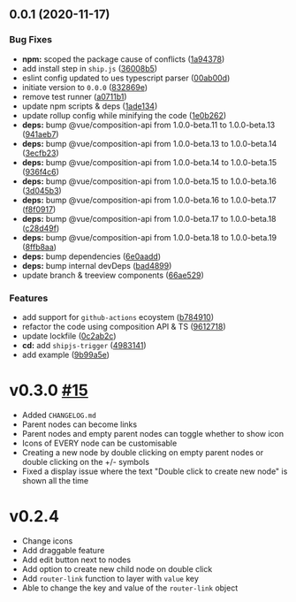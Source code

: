 ## 0.0.1 (2020-11-17)


### Bug Fixes

* **npm:** scoped the package cause of conflicts ([1a94378](https://github.com/vinayakkulkarni/v-tree/commit/1a943787618b77f405f209f00ece0eb53edaa2b5))
* add install step in `ship.js` ([36008b5](https://github.com/vinayakkulkarni/v-tree/commit/36008b569838f1fe1f70a1331dd0f891177f89cd))
* eslint config updated to ues typescript parser ([00ab00d](https://github.com/vinayakkulkarni/v-tree/commit/00ab00dcaaeaf81225d7365cdf698280bfde2329))
* initiate version to `0.0.0` ([832869e](https://github.com/vinayakkulkarni/v-tree/commit/832869ef54f0d16c789f0c5be85f81ece133a59e))
* remove test runner ([a0711b1](https://github.com/vinayakkulkarni/v-tree/commit/a0711b1aca5f91eee59725effa7a4d795331f5dc))
* update npm scripts & deps ([1ade134](https://github.com/vinayakkulkarni/v-tree/commit/1ade134e3fc5248b8ea7cd9264a85b36244afcad))
* update rollup config while minifying the code ([1e0b262](https://github.com/vinayakkulkarni/v-tree/commit/1e0b262521087300969637e92ff3feab25d20d29))
* **deps:** bump @vue/composition-api from 1.0.0-beta.11 to 1.0.0-beta.13 ([941aeb7](https://github.com/vinayakkulkarni/v-tree/commit/941aeb7b3eb663d4335fe8b98a719c6fee23f606))
* **deps:** bump @vue/composition-api from 1.0.0-beta.13 to 1.0.0-beta.14 ([3ecfb23](https://github.com/vinayakkulkarni/v-tree/commit/3ecfb23e0ef3c8b57a9920a9611cb18afba278a4))
* **deps:** bump @vue/composition-api from 1.0.0-beta.14 to 1.0.0-beta.15 ([936f4c6](https://github.com/vinayakkulkarni/v-tree/commit/936f4c65fc442dc5e19bf0997297d42febae5589))
* **deps:** bump @vue/composition-api from 1.0.0-beta.15 to 1.0.0-beta.16 ([3d045b3](https://github.com/vinayakkulkarni/v-tree/commit/3d045b3913f1286ac3dcd748e29d108dd524e3e9))
* **deps:** bump @vue/composition-api from 1.0.0-beta.16 to 1.0.0-beta.17 ([f8f0917](https://github.com/vinayakkulkarni/v-tree/commit/f8f0917a09b438be0e3c6f5a72a8b0611d8ac67e))
* **deps:** bump @vue/composition-api from 1.0.0-beta.17 to 1.0.0-beta.18 ([c28d49f](https://github.com/vinayakkulkarni/v-tree/commit/c28d49f76cfefdbbcd4a32a4e768ec8b02c82823))
* **deps:** bump @vue/composition-api from 1.0.0-beta.18 to 1.0.0-beta.19 ([8ffb8aa](https://github.com/vinayakkulkarni/v-tree/commit/8ffb8aa0a41b7945633b860bfaf28afd13957e72))
* **deps:** bump dependencies ([6e0aadd](https://github.com/vinayakkulkarni/v-tree/commit/6e0aaddb6d38f6c2cb07bbcb9aeb61528d0d0ff8))
* **deps:** bump internal devDeps ([bad4899](https://github.com/vinayakkulkarni/v-tree/commit/bad4899ac313d44f71e9e3cc3e06d0d486366cbb))
* update branch & treeview components ([66ae529](https://github.com/vinayakkulkarni/v-tree/commit/66ae529b6b2534bf6c6a42ea1532b42c709f7331))


### Features

* add support for `github-actions` ecoystem ([b784910](https://github.com/vinayakkulkarni/v-tree/commit/b784910c50bf0908cf18a5c3eeca818127fbebc7))
* refactor the code using composition API & TS ([9612718](https://github.com/vinayakkulkarni/v-tree/commit/961271870d4261bdc466f27c86ffa76b076ef5d2))
* update lockfile ([0c2ab2c](https://github.com/vinayakkulkarni/v-tree/commit/0c2ab2c18d5d28056a5a1524e61835ba49a2fbad))
* **cd:** add `shipjs-trigger` ([4983141](https://github.com/vinayakkulkarni/v-tree/commit/4983141833efc85dd271c76a47f2fab5100bcf8d))
* add example ([9b99a5e](https://github.com/vinayakkulkarni/v-tree/commit/9b99a5e88686a46f18a5941ecf7e732226eed3a8))



# v0.3.0 [#15](https://github.com/ll931217/vue-treeview/pull/15)

- Added `CHANGELOG.md`
- Parent nodes can become links
- Parent nodes and empty parent nodes can toggle whether to show icon
- Icons of EVERY node can be customisable
- Creating a new node by double clicking on empty parent nodes or double clicking on the +/- symbols
- Fixed a display issue where the text "Double click to create new node" is shown all the time

# v0.2.4

- Change icons
- Add draggable feature
- Add edit button next to nodes
- Add option to create new child node on double click
- Add `router-link` function to layer with `value` key
- Able to change the key and value of the `router-link` object
